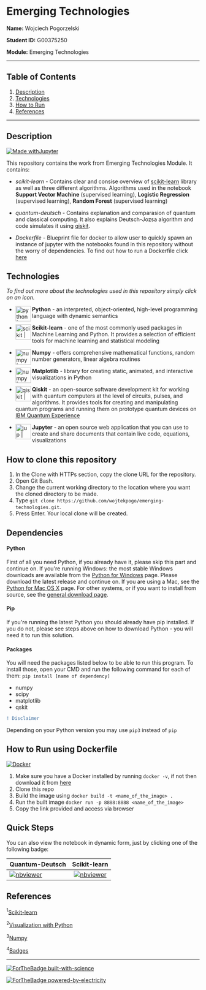 # Emerging Technologies

**Name:** Wojciech Pogorzelski 

**Student ID:** G00375250

**Module:** Emerging Technologies

___

## Table of Contents  
1. [Description](#description)  
2. [Technologies](#technologies)
3. [How to Run](#howto)  
4. [References](#references)
---
   

## Description
<a name="description"/>

[![Made withJupyter](https://img.shields.io/badge/Made%20with-Jupyter-orange?style=for-the-badge&logo=Jupyter)](https://jupyter.org/try)


This repository contains the work from Emerging Technologies Module. It contains:

* *scikit-learn* - Contains clear and consise overview of [scikit-learn](https://scikit-learn.org/) library as well as three different algorithms.
Algorithms used in the notebook **Support Vector Machine** (supervised learning), **Logistic Regression** (supervised learning), **Random Forest** (supervised learning)

* *quantum-deutsch* - Contains explanation and comparasion of quantum and classical computing. It also explains Deutsch-Jozsa algorithm and code simulates it using [qiskit](https://qiskit.org/documentation/getting_started.html).

* *Dockerfile* - Blueprint file for docker to allow user to quickly spawn an instance of jupyter with the notebooks found in this repository without the worry of dependencies. To find out how to run a Dockerfile click [here](#howto)


## Technologies
<a name="technologies"/>

*To find out more about the technologies used in this repository simply click on an icon.*

* **Python** [<img align="left" alt="python | Python" width="40px" height ="40px" src="https://user-images.githubusercontent.com/55446533/147863452-475c5b49-ad89-4c47-98d6-c05658f2922a.png" />][python] - an interpreted, object-oriented, high-level programming language with dynamic semantics

* **Scikit-learn** [<img align="left" alt="scikit | Scikit" width="40px" height ="40px" src="https://user-images.githubusercontent.com/55446533/147863487-c94adb57-2e0f-41bf-983b-af546ea69c43.png" />][scikit] - one of the most commonly used packages in Machine Learning and Python. It provides a selection of efficient tools for machine learning and statistical modeling 

* **Numpy** [<img align="left" alt="numpy | Numpy" width="40px" height ="40px" src="https://user-images.githubusercontent.com/55446533/147863507-a85f5a61-e05e-493c-a66a-feba8a57abe2.png" />][numpy] - offers comprehensive mathematical functions, random number generators, linear algebra routines

* **Matplotlib** [<img align="left" alt="numpy | Numpy" width="40px" height ="40px" src="https://user-images.githubusercontent.com/55446533/147863552-fe32bebc-2b28-4432-9c3b-2aeb657446b2.png" />][matplot] -  library for creating static, animated, and interactive visualizations in Python

* **Qiskit** [<img align="left" alt="qiskit | Qiskit" width="40px" height ="40px" src="https://user-images.githubusercontent.com/55446533/147863581-d1183747-85a8-4af3-9909-4d714c40b17c.jpg" />][qiskit] - an open-source software development kit for working with quantum computers at the level of circuits, pulses, and algorithms. It provides tools for creating and manipulating quantum programs and running them on prototype quantum devices on [IBM Quantum Experience](https://en.wikipedia.org/wiki/IBM_Quantum_Experience)

* **Jupyter** [<img align="left" alt="jup | Jupyter" width="40px" height ="40px" src="https://user-images.githubusercontent.com/55446533/147863706-1004040c-cd19-4a6a-9e51-4fe086357d97.png" />][jup] - an open source web application that you can use to create and share documents that contain live code, equations, visualizations


## How to clone this repository
1. In the Clone with HTTPs section, copy the clone URL for the repository.
2. Open Git Bash.
3. Change the current working directory to the location where you want the cloned directory to be made.
4. Type `git clone https://github.com/wojtekpogo/emerging-technologies.git`.
5. Press Enter. Your local clone will be created.

## Dependencies
#### Python
First of all you need Python, if you already have it, please skip this part and continue on.
If you're running Windows: the most stable Windows downloads are available from the [Python for Windows](https://www.python.org/downloads/windows/) page. Please download the latest release and continue on.
If you are using a Mac, see the [Python for Mac OS X](https://www.python.org/downloads/mac-osx/) page.
For other systems, or if you want to install from source, see the [general download page](https://www.python.org/downloads/).

#### Pip
If you're running the latest Python you should already have pip installed. If you do not, please see steps above on how to download Python - you will need it to run this solution.

#### Packages
You will need the packages listed below to be able to run this program. To install those, open your CMD and run the following command for each of them: `pip install [name of dependency]`
* numpy
* scipy
* matplotlib
* qskit


```diff
! Disclaimer
```

Depending on your Python version you may use `pip3` instead of `pip`




## How to Run using Dockerfile
<a name="howto"/>

[![Docker](https://badgen.net/badge/icon/docker?icon=docker&label)](https://https://docker.com/)

1. Make sure you have a Docker installed by running `docker -v`, if not then download it from [here](https://docs.docker.com/engine/install/)
2. Clone this repo
3. Build the image using `docker build -t <name_of_the_image> .`
4. Run the built image `docker run -p 8888:8888 <name_of_the_image>`
5. Copy the link provided and access via browser




## Quick Steps
<a name="quicksteps"/>

You can also view the notebook in dynamic form, just by clicking one of the following badge:


| **Quantum-Deutsch** | **Scikit-learn**|
| ------------- |:-------------:|
| [![nbviewer](https://raw.githubusercontent.com/jupyter/design/master/logos/Badges/nbviewer_badge.svg)](https://nbviewer.org/github/wojtekpogo/emerging-technologies/blob/main/quantum-deutsch.ipynb)     | [![nbviewer](https://raw.githubusercontent.com/jupyter/design/master/logos/Badges/nbviewer_badge.svg)](https://nbviewer.org/github/wojtekpogo/emerging-technologies/blob/main/scikit-learn.ipynb) |



## References
<a name="references"/>

<sup>1</sup>[Scikit-learn](https://scikit-learn.org/stable/)

<sup>2</sup>[Visualization with Python](https://matplotlib.org/)

<sup>3</sup>[Numpy](https://numpy.org/doc/stable/)

<sup>4</sup>[Badges](https://github.com/Naereen/badges)

---

[![ForTheBadge built-with-science](http://ForTheBadge.com/images/badges/built-with-science.svg)](https://github.com/wojtekpogo/)

[![ForTheBadge powered-by-electricity](http://ForTheBadge.com/images/badges/powered-by-electricity.svg)](http://ForTheBadge.com)


[python]: https://www.python.org/
[scikit]: https://scikit-learn.org/stable/
[numpy]: https://numpy.org/
[matplot]: https://matplotlib.org/
[qiskit]: https://qiskit.org/documentation/getting_started.html
[jup]: https://jupyter.org/





